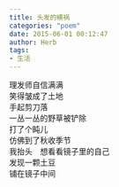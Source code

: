 ```yaml
---
title: 头发的横祸
categories: "poem"
date: 2015-06-01 00:12:47
author: Herb
tags:
- 生活
---
```

理发师自信满满\
笑得皱成了土地\
手起剪刀落\
一丛一丛的野草被铲除\
打了个盹儿\
仿佛到了秋收季节\
我抬头　想看看镜子里的自己\
发现一颗土豆\
铺在镜子中间